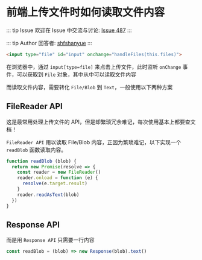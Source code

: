 # 前端上传文件时如何读取文件内容



::: tip Issue 
 欢迎在 Issue 中交流与讨论: [Issue 487](https://github.com/shfshanyue/Daily-Question/issues/487) 
:::

::: tip Author 
回答者: [shfshanyue](https://github.com/shfshanyue) 
:::

``` html
<input type="file" id="input" onchange="handleFiles(this.files)">
```

在浏览器中，通过 `input[type=file]` 来点击上传文件，此时监听 `onChange` 事件，可以获取到 `File` 对象，其中从中可以读取文件内容

而读取文件内容，需要转化 `File/Blob` 到 `Text`，一般使用以下两种方案

## FileReader API

这是最常用处理上传文件的 API，但是却繁琐冗余难记，每次使用基本上都要查文档！

`FileReader API` 用以读取 File/Blob 内容，正因为繁琐难记，以下实现一个 `readBlob` 函数读取内容。

``` js
function readBlob (blob) {
  return new Promise(resolve => {
    const reader = new FileReader()
    reader.onload = function (e) {
      resolve(e.target.result)  
    }
    reader.readAsText(blob)
  })
}
```

## Response API

而是用 `Response API` 只需要一行内容

``` js
const readBlob = (blob) => new Response(blob).text()
```